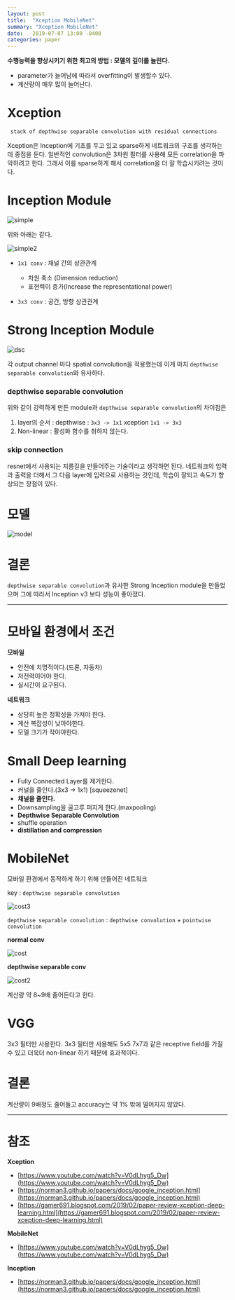 ```yaml
---
layout: post
title:  "Xception MobileNet"
summary: "Xception MobileNet"
date:   2019-07-07 13:00 -0400
categories: paper
---
```


**수행능력을 향상시키기 위한 최고의 방법 : 모델의 깊이를 늘린다.**
  + parameter가 늘어남에 따라서 overfitting이 발생할수 있다.
  + 계산량이 매우 많이 늘어난다.

# Xception

` stack of depthwise separable convolution with residual connections`

Xception은 Inception에 기초를 두고 있고 sparse하게 네트워크의 구조를 생각하는데 중점을 둔다. 일반적인 convolution은 3차원 필터를 사용해 모든 correlation을 파악하려고 한다. 그래서 이를 sparse하게 해서 correlation을 더 잘 학습시키려는 것이다.

# Inception Module



![simple](https://github.com/jjeamin/jjeamin.github.io/raw/master/_posts/post_img/xception/simple.PNG)



위와 아래는 같다.



![simple2](https://github.com/jjeamin/jjeamin.github.io/raw/master/_posts/post_img/xception/simple2.PNG)



- `1x1 conv` : 채널 간의 상관관계
  + 차원 축소 (Dimension reduction)
  + 표현력이 증가(Increase the representational power)

- `3x3 conv` : 공간, 방향 상관관계

# Strong Inception Module



![dsc](https://github.com/jjeamin/jjeamin.github.io/raw/master/_posts/post_img/xception/dsc.PNG)



각 output channel 마다 spatial convolution을 적용했는데 이게 마치 `depthwise separable convolution`와 유사하다.

### depthwise separable convolution
위와 같이 강력하게 만든 module과 `depthwise separable convolution`의 차이점은

1. layer의 순서 : depthwise : `3x3 -> 1x1` xception `1x1 -> 3x3`
2. Non-linear : 활성화 함수를 취하지 않는다.

### skip connection

resnet에서 사용되는 지름길을 만들어주는 기술이라고 생각하면 된다. 네트워크의 입력과 출력을 더해서 그 다음 layer에 입력으로 사용하는 것인데, 학습이 잘되고 속도가 향상되는 장점이 있다.

# 모델



![model](https://github.com/jjeamin/jjeamin.github.io/raw/master/_posts/post_img/xception/model.PNG)



# 결론
`depthwise separable convolution`과 유사한 Strong Inception module을 만들었으며 그에 따라서 Inception v3 보다 성능이 좋아졌다.

---

# 모바일 환경에서 조건

**모바일**

- 안전에 치명적이다.(드론, 자동차)
- 저전력이어야 한다.
- 실시간이 요구된다.

**네트워크**

- 상당히 높은 정확성을 가져야 한다.
- 계산 복잡성이 낮아야한다.
- 모델 크기가 작아야한다.

# Small Deep learning
- Fully Connected Layer를 제거한다.
- 커널을 줄인다.(3x3 -> 1x1) [squeezenet]
- **채널을 줄인다.**
- Downsampling을 골고루 퍼지게 한다.(maxpooling)
- **Depthwise Separable Convolution**
- shuffle operation
- **distillation and compression**

# MobileNet
모바일 환경에서 동작하게 하기 위해 만들어진 네트워크

key : `depthwise separable convolution`



![cost3](https://github.com/jjeamin/jjeamin.github.io/raw/master/_posts/post_img/xception/cost3.PNG)



`depthwise separable convolution` : `depthwise convolution` + `pointwise convolution`

**normal conv**



![cost](https://github.com/jjeamin/jjeamin.github.io/raw/master/_posts/post_img/xception/cost.PNG)



**depthwise separable conv**



![cost2](https://github.com/jjeamin/jjeamin.github.io/raw/master/_posts/post_img/xception/cost2.PNG)



계산량 약 8~9배 줄어든다고 한다.

# VGG
3x3 필터만 사용한다. 3x3 필터만 사용해도 5x5 7x7과 같은 receptive field를 가질 수 있고 더욱더 non-linear 하기 때문에 효과적이다.

# 결론
계산량이 9배정도 줄어들고 accuracy는 약 1% 밖에 떨어지지 않았다.

---

# 참조

**Xception**
- [https://www.youtube.com/watch?v=V0dLhyg5_Dw](https://www.youtube.com/watch?v=V0dLhyg5_Dw)
- [https://norman3.github.io/papers/docs/google_inception.html](https://norman3.github.io/papers/docs/google_inception.html)
- [https://gamer691.blogspot.com/2019/02/paper-review-xception-deep-learning.html](https://gamer691.blogspot.com/2019/02/paper-review-xception-deep-learning.html)

**MobileNet**
- [https://www.youtube.com/watch?v=V0dLhyg5_Dw](https://www.youtube.com/watch?v=V0dLhyg5_Dw)

**Inception**
- [https://norman3.github.io/papers/docs/google_inception.html](https://norman3.github.io/papers/docs/google_inception.html)
